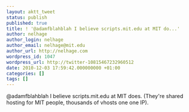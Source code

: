 ```yaml
---
layout: aktt_tweet
status: publish
published: true
title: ! '@adamfblahblah I believe scripts.mit.edu at MIT do...'
author: nelhage
author_login: nelhage
author_email: nelhage@mit.edu
author_url: http://nelhage.com
wordpress_id: 1047
wordpress_url: http://twitter-10815467232960512
date: 2010-12-03 17:59:42.000000000 +01:00
categories: []
tags: []
---
```

@adamfblahblah I believe scripts.mit.edu at MIT does. (They're shared hosting for MIT people, thousands of vhosts one one IP).
